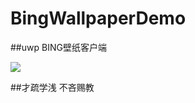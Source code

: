 # BingWallpaperDemo
##uwp BING壁纸客户端

![](http://github.com/Night-Dawn/BingWallpaper/raw/master/Assets/SplashScreen.scale-400.png)





##才疏学浅 不吝赐教

